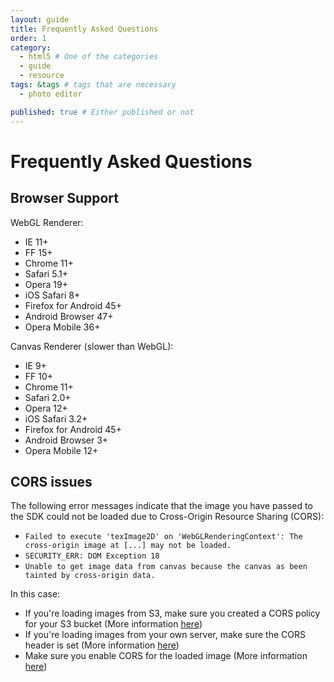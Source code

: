 ```yaml
---
layout: guide
title: Frequently Asked Questions
order: 1
category: 
  - html5 # One of the categories
  - guide
  - resource
tags: &tags # tags that are necessary
  - photo editor 

published: true # Either published or not 
---
```


# Frequently Asked Questions

## Browser Support

WebGL Renderer:

  * IE 11+
  * FF 15+
  * Chrome 11+
  * Safari 5.1+
  * Opera 19+
  * iOS Safari 8+
  * Firefox for Android 45+
  * Android Browser 47+
  * Opera Mobile 36+

Canvas Renderer (slower than WebGL):

  * IE 9+
  * FF 10+
  * Chrome 11+
  * Safari 2.0+
  * Opera 12+
  * iOS Safari 3.2+
  * Firefox for Android 45+
  * Android Browser 3+
  * Opera Mobile 12+



## CORS issues

The following error messages indicate that the image you have passed to the SDK could not be loaded
due to Cross-Origin Resource Sharing (CORS):

* `Failed to execute 'texImage2D' on 'WebGLRenderingContext': The cross-origin image at [...] may not be loaded.`
* `SECURITY_ERR: DOM Exception 18`
* `Unable to get image data from canvas because the canvas as been tainted by cross-origin data.`

In this case:

* If you're loading images from S3, make sure you created a CORS policy for your S3 bucket (More information [here](http://docs.aws.amazon.com/AmazonS3/latest/dev/cors.html))
* If you're loading images from your own server, make sure the CORS header is set (More information [here](http://enable-cors.org/server.html))
* Make sure you enable CORS for the loaded image (More information [here](http://blog.chromium.org/2011/07/using-cross-domain-images-in-webgl-and.html))
